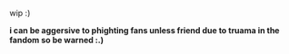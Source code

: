 wip :)

<b>i can be aggersive to phighting fans unless friend due to truama in the fandom so be warned :.)</b>
